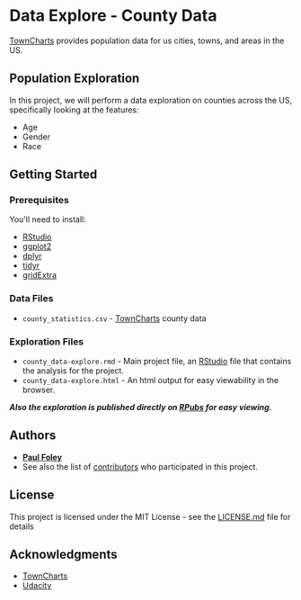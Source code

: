 # Data Explore - County Data

[TownCharts](http://www.towncharts.com/) provides population data for us cities, towns, and areas in the US.


## Population Exploration

In this project, we will perform a data exploration on counties across the US, specifically looking at the features:

* Age 
* Gender
* Race


## Getting Started

### Prerequisites
You'll need to install:

* [RStudio](https://www.rstudio.com/products/rstudio/download/)
* [ggplot2](http://ggplot2.org/)
* [dplyr](http://dplyr.tidyverse.org/)
* [tidyr](http://tidyr.tidyverse.org/)
* [gridExtra](https://cran.r-project.org/web/packages/gridExtra/index.html)

### Data Files

* `county_statistics.csv` - [TownCharts](http://www.towncharts.com/) county data

### Exploration Files

* `county_data-explore.rmd` - Main project file, an [RStudio](https://www.rstudio.com/products/rstudio/download/) file that contains the analysis for the project. 
* `county_data-explore.html` - An html output for easy viewability in the browser. 

_**Also the exploration is published directly on [RPubs](http://rpubs.com/paulfoley/county_data-explore) for easy viewing.**_


## Authors

* [**Paul Foley**](https://github.com/paulfoley)
* See also the list of [contributors](https://github.com/paulfoley/data-analyst/tree/master/County_Data-Explore) who participated in this project.


## License

This project is licensed under the MIT License - see the [LICENSE.md](LICENSE.md) file for details


## Acknowledgments

* [TownCharts](http://www.towncharts.com/)
* [Udacity](https://www.udacity.com/)